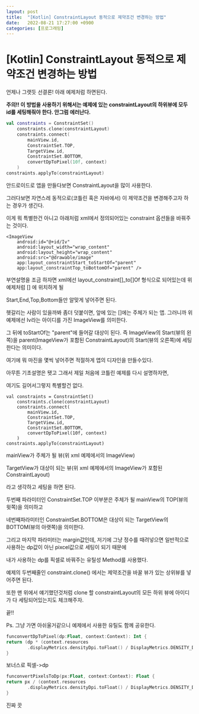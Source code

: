 ```yaml
---
layout: post
title:  "[Kotlin] ConstraintLayout 동적으로 제약조건 변경하는 방법"
date:   2022-08-21 17:27:00 +0900
categories: [프로그래밍]
---
```

# [Kotlin] ConstraintLayout 동적으로 제약조건 변경하는 방법

언제나 그랫듯 선결론! 아래 예제처럼 하면된다.

**주의!! 이 방법을 사용하기 위해서는 예제에 있는 constraintLayout의 하위뷰에 모두 id를 세팅해줘야 한다. 안그럼 에러난다.**

```kotlin
val constraints = ConstraintSet()
    constraints.clone(constraintLayout)
    constraints.connect(
        mainView.id,
        ConstraintSet.TOP,
        TargetView.id,
        ConstraintSet.BOTTOM,
        convertDpToPixel(10f, context)
    )
constraints.applyTo(constraintLayout)
```

안드로이드로 앱을 만들다보면 ConstraintLayout을 많이 사용한다.

그러다보면 자연스레 동적으로(코틀린 혹은 자바에서) 이 제약조건을 변경해주고자 하는 경우가 생긴다.

이게 뭐 특별한건 아니고 아래처럼 xml에서 정의되어있는 constraint 옵션들을 바꿔주는 것이다.

```
<ImageView
    android:id="@+id/Iv"
    android:layout_width="wrap_content"
    android:layout_height="wrap_content"
    android:src="@drawable/image"
    app:layout_constraintStart_toStartOf="parent"
    app:layout_constraintTop_toBottomOf="parent" />

```

부연설명을 조금 하자면 xml에선 layout_constraint[]_to[]Of 형식으로 되어있는데 위 예제처럼 [] 에 위치하게 될

Start,End,Top,Bottom들만 알맞게 넣어주면 된다.

헷갈리는 사람이 있을까봐 좀더 덧붙이면, 앞에 있는 []에는 주체가 되는 앱. 그러니까 위 예제에선 Iv라는 아이디를 가진 ImageView를 의미한다.

그 뒤에 toStartOf는 "parent"에 들어갈 대상이 된다. 즉 ImageView의 Start(뷰의 왼쪽)을 parent(ImageView가 포함된 ConstraintLayout)의 Start(뷰의 오른쪽)에 세팅한다는 의미이다.

여기에 뭐 마진을 몇씩 넣어주면 적절하게 앱의 디자인을 만들수있다.

아무튼 기초설명은 됏고 그래서 제일 처음에 코틀린 예제를 다시 설명하자면,

여기도 길어서그렇지 특별할건 없다.

```
val constraints = ConstraintSet()
    constraints.clone(constraintLayout)
    constraints.connect(
        mainView.id,
        ConstraintSet.TOP,
        TargetView.id,
        ConstraintSet.BOTTOM,
        convertDpToPixel(10f, context)
    )
constraints.applyTo(constraintLayout)
```

mainView가 주체가 될 뷰(위 xml 예제에서의 ImageView)

TargetView가 대상이 되는 뷰(위 xml 예제에서의 ImageView가 포함된 ConstraintLayout)

라고 생각하고 세팅을 하면 된다.

두번째 파라미터인 ConstraintSet.TOP 이부분은 주체가 될 mainView의 TOP(뷰의 윗쪽)을 의미하고

네번째파라미터인 ConstraintSet.BOTTOM은 대상이 되는 TargetView의 BOTTOM(뷰의 아랫쪽)을 의미한다.

그리고 마지막 파라미터는 margin값인데, 저기에 그냥 정수를 때려넣으면 일반적으로 사용하는 dp값이 아닌 pixcel값으로 세팅이 되기 때문에

내가 사용하는 dp를 픽셀로 바꿔주는 유틸성 Method를 사용했다.

예제의 두번째줄인 constraint.clone() 에서는 제약조건을 바꿀 뷰가 있는 상위뷰를 넣어주면 된다.

또한 맨 위에서 얘기했던것처럼 clone 할 constraintLayout의 모든 하위 뷰에 아이디가 다 세팅되어있는지도 체크해주자.

끝!!

Ps. 그냥 가면 아쉬울거같으니 예제에서 사용한 유틸도 함께 공유한다.

```kotlin
funconvertDpToPixel(dp:Float, context:Context): Int {
return (dp * (context.resources
        .displayMetrics.densityDpi.toFloat() / DisplayMetrics.DENSITY_DEFAULT)).toInt()
}
```

보너스로 픽셀->dp

```kotlin
funconvertPixelsToDp(px:Float, context:Context): Float {
return px / (context.resources
        .displayMetrics.densityDpi.toFloat() / DisplayMetrics.DENSITY_DEFAULT)
}
```

진짜 끗
